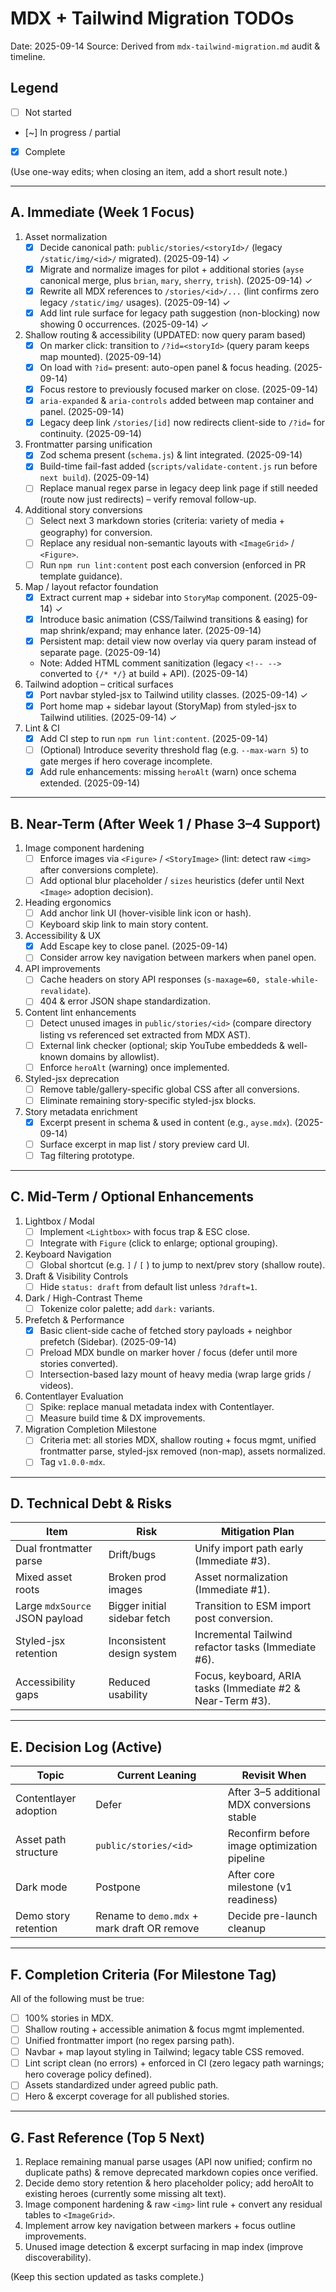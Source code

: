 # MDX + Tailwind Migration TODOs
Date: 2025-09-14
Source: Derived from `mdx-tailwind-migration.md` audit & timeline.

## Legend
- [ ] Not started
- [~] In progress / partial
- [x] Complete

(Use one-way edits; when closing an item, add a short result note.)

---
## A. Immediate (Week 1 Focus)
1. Asset normalization
   - [x] Decide canonical path: `public/stories/<storyId>/` (legacy `/static/img/<id>/` migrated). (2025-09-14) ✓
   - [x] Migrate and normalize images for pilot + additional stories (`ayse` canonical merge, plus `brian`, `mary`, `sherry`, `trish`). (2025-09-14) ✓
   - [x] Rewrite all MDX references to `/stories/<id>/...` (lint confirms zero legacy `/static/img/` usages). (2025-09-14) ✓
   - [x] Add lint rule surface for legacy path suggestion (non-blocking) now showing 0 occurrences. (2025-09-14) ✓
2. Shallow routing & accessibility (UPDATED: now query param based)
   - [x] On marker click: transition to `/?id=<storyId>` (query param keeps map mounted). (2025-09-14)
   - [x] On load with `?id=` present: auto-open panel & focus heading. (2025-09-14)
   - [x] Focus restore to previously focused marker on close. (2025-09-14)
   - [x] `aria-expanded` & `aria-controls` added between map container and panel. (2025-09-14)
   - [x] Legacy deep link `/stories/[id]` now redirects client-side to `/?id=` for continuity. (2025-09-14)
3. Frontmatter parsing unification
   - [x] Zod schema present (`schema.js`) & lint integrated. (2025-09-14)
   - [x] Build-time fail-fast added (`scripts/validate-content.js` run before `next build`). (2025-09-14)
   - [ ] Replace manual regex parse in legacy deep link page if still needed (route now just redirects) – verify removal follow-up.
4. Additional story conversions
   - [ ] Select next 3 markdown stories (criteria: variety of media + geography) for conversion.
   - [ ] Replace any residual non-semantic layouts with `<ImageGrid>` / `<Figure>`.
   - [ ] Run `npm run lint:content` post each conversion (enforced in PR template guidance).
5. Map / layout refactor foundation
   - [x] Extract current map + sidebar into `StoryMap` component. (2025-09-14) ✓
   - [x] Introduce basic animation (CSS/Tailwind transitions & easing) for map shrink/expand; may enhance later. (2025-09-14)
   - [x] Persistent map: detail view now overlay via query param instead of separate page. (2025-09-14)
   - Note: Added HTML comment sanitization (legacy `<!-- -->` converted to `{/* */}` at build + API). (2025-09-14)
6. Tailwind adoption – critical surfaces
   - [x] Port navbar styled-jsx to Tailwind utility classes. (2025-09-14) ✓
   - [x] Port home map + sidebar layout (StoryMap) from styled-jsx to Tailwind utilities. (2025-09-14) ✓
7. Lint & CI
   - [x] Add CI step to run `npm run lint:content`. (2025-09-14)
   - [ ] (Optional) Introduce severity threshold flag (e.g. `--max-warn 5`) to gate merges if hero coverage incomplete.
   - [x] Add rule enhancements: missing `heroAlt` (warn) once schema extended. (2025-09-14)

---
## B. Near-Term (After Week 1 / Phase 3–4 Support)
1. Image component hardening
   - [ ] Enforce images via `<Figure>` / `<StoryImage>` (lint: detect raw `<img>` after conversions complete).
   - [ ] Add optional blur placeholder / `sizes` heuristics (defer until Next `<Image>` adoption decision).
2. Heading ergonomics
   - [ ] Add anchor link UI (hover-visible link icon or hash).
   - [ ] Keyboard skip link to main story content.
3. Accessibility & UX
   - [x] Add Escape key to close panel. (2025-09-14)
   - [ ] Consider arrow key navigation between markers when panel open.
4. API improvements
   - [ ] Cache headers on story API responses (`s-maxage=60, stale-while-revalidate`).
   - [ ] 404 & error JSON shape standardization.
5. Content lint enhancements
   - [ ] Detect unused images in `public/stories/<id>` (compare directory listing vs referenced set extracted from MDX AST).
   - [ ] External link checker (optional; skip YouTube embeddeds & well-known domains by allowlist).
   - [ ] Enforce `heroAlt` (warning) once implemented.
6. Styled-jsx deprecation
   - [ ] Remove table/gallery-specific global CSS after all conversions.
   - [ ] Eliminate remaining story-specific styled-jsx blocks.
7. Story metadata enrichment
   - [x] Excerpt present in schema & used in content (e.g., `ayse.mdx`). (2025-09-14)
   - [ ] Surface excerpt in map list / story preview card UI.
   - [ ] Tag filtering prototype.

---
## C. Mid-Term / Optional Enhancements
1. Lightbox / Modal
   - [ ] Implement `<Lightbox>` with focus trap & ESC close.
   - [ ] Integrate with `Figure` (click to enlarge; optional grouping).
2. Keyboard Navigation
   - [ ] Global shortcut (e.g. `]` / `[` ) to jump to next/prev story (shallow route).
3. Draft & Visibility Controls
   - [ ] Hide `status: draft` from default list unless `?draft=1`.
4. Dark / High-Contrast Theme
   - [ ] Tokenize color palette; add `dark:` variants.
5. Prefetch & Performance
   - [x] Basic client-side cache of fetched story payloads + neighbor prefetch (Sidebar). (2025-09-14)
   - [ ] Preload MDX bundle on marker hover / focus (defer until more stories converted).
   - [ ] Intersection-based lazy mount of heavy media (wrap large grids / videos).
6. Contentlayer Evaluation
   - [ ] Spike: replace manual metadata index with Contentlayer.
   - [ ] Measure build time & DX improvements.
7. Migration Completion Milestone
   - [ ] Criteria met: all stories MDX, shallow routing + focus mgmt, unified frontmatter parse, styled-jsx removed (non-map), assets normalized.
   - [ ] Tag `v1.0.0-mdx`.

---
## D. Technical Debt & Risks
| Item | Risk | Mitigation Plan |
|------|------|-----------------|
| Dual frontmatter parse | Drift/bugs | Unify import path early (Immediate #3). |
| Mixed asset roots | Broken prod images | Asset normalization (Immediate #1). |
| Large `mdxSource` JSON payload | Bigger initial sidebar fetch | Transition to ESM import post conversion. |
| Styled-jsx retention | Inconsistent design system | Incremental Tailwind refactor tasks (Immediate #6). |
| Accessibility gaps | Reduced usability | Focus, keyboard, ARIA tasks (Immediate #2 & Near-Term #3). |

---
## E. Decision Log (Active)
| Topic | Current Leaning | Revisit When |
|-------|-----------------|--------------|
| Contentlayer adoption | Defer | After 3–5 additional MDX conversions stable |
| Asset path structure | `public/stories/<id>` | Reconfirm before image optimization pipeline |
| Dark mode | Postpone | After core milestone (v1 readiness) |
| Demo story retention | Rename to `demo.mdx` + mark draft OR remove | Decide pre-launch cleanup |

---
## F. Completion Criteria (For Milestone Tag)
All of the following must be true:
- [ ] 100% stories in MDX.
- [ ] Shallow routing + accessible animation & focus mgmt implemented.
- [ ] Unified frontmatter import (no regex parsing path).
- [ ] Navbar + map layout styling in Tailwind; legacy table CSS removed.
- [ ] Lint script clean (no errors) + enforced in CI (zero legacy path warnings; hero coverage policy defined).
- [ ] Assets standardized under agreed public path.
- [ ] Hero & excerpt coverage for all published stories.

---
## G. Fast Reference (Top 5 Next)
1. Replace remaining manual parse usages (API now unified; confirm no duplicate paths) & remove deprecated markdown copies once verified.
2. Decide demo story retention & hero placeholder policy; add heroAlt to existing heroes (currently some missing alt text).
3. Image component hardening & raw `<img>` lint rule + convert any residual tables to `<ImageGrid>`.
4. Implement arrow key navigation between markers + focus outline improvements.
5. Unused image detection & excerpt surfacing in map index (improve discoverability).

(Keep this section updated as tasks complete.)
